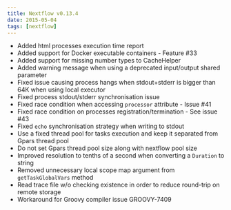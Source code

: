 ```yaml
---
title: Nextflow v0.13.4
date: 2015-05-04
tags: [nextflow]
---
```


- Added html processes execution time report
- Added support for Docker executable containers - Feature #33
- Added support for missing number types to CacheHelper
- Added warning message when using a deprecated input/output shared parameter
- Fixed issue causing process hangs when stdout+stderr is bigger than 64K when using local executor
- Fixed process stdout/stderr synchronisation issue
- Fixed race condition when accessing `processor` attribute - Issue #41
- Fixed race condition on processes registration/termination - See issue #43
- Fixed `echo` synchronisation strategy when writing to stdout
- Use a fixed thread pool for tasks execution and keep it separated from Gpars thread pool
- Do not set Gpars thread pool size along with nextflow pool size
- Improved resolution to tenths of a second when converting a `Duration` to string
- Removed unnecessary local scope map argument from `getTaskGlobalVars` method
- Read trace file w/o checking existence in order to reduce round-trip on remote storage
- Workaround for Groovy compiler issue GROOVY-7409
